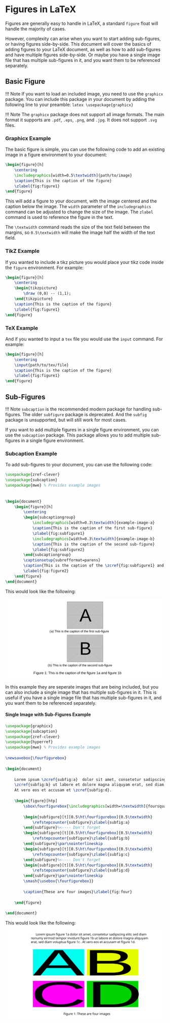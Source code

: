 # Figures in LaTeX

Figures are generally easy to handle in LaTeX, a standard `figure` float will handle the majority of cases. 

However, complexity can arise when you want to start adding sub-figures, 
or having figures side-by-side. This document will cover the basics of adding figures to your LaTeX document, as well 
as how to add sub-figures and have multiple figures side-by-side. Or maybe you have a single image file that has
multiple sub-figures in it, and you want them to be referenced separately.

## Basic Figure

!!! Note
    If you want to load an included image, you need to use the `graphicx` package. You can include this package in your
    document by adding the following line to your preamble:
    ```latex
    \usepackage{graphicx}
    ```

!!! Note
    The `graphicx` package does not support all image formats. The main format it supports are `.pdf`, `.eps`, `.png`, 
    and `.jpg`. It does not support `.svg` files.

### Graphicx Example

The basic figure is simple, you can use the following code to add an existing image in a figure environment 
to your document:

```latex
\begin{figure}[h]
    \centering
    \includegraphics[width=0.5\textwidth]{path/to/image}
    \caption{This is the caption of the figure}
    \zlabel{fig:figure1}
\end{figure}
```

This will add a figure to your document, with the image centered and the caption below the image. The `width` parameter
of the `includegraphics` command can be adjusted to change the size of the image. The `zlabel` command is used to 
reference the figure in the text.

The `\textwidth` command reads the size of the text field between the margins, so `0.5\textwidth` will make the image
half the width of the text field.

### TikZ Example

If you wanted to include a tikz picture you would place your tikz code inside the `figure` environment. For example:

```latex
\begin{figure}[h]
    \centering
    \begin{tikzpicture}
        \draw (0,0) -- (1,1);
    \end{tikzpicture}
    \caption{This is the caption of the figure}
    \zlabel{fig:figure1}
\end{figure}
```

### TeX Example

And if you wanted to input a `tex` file you would use the `input` command. For example:

```latex
\begin{figure}[h]
    \centering
    \input{path/to/tex/file}
    \caption{This is the caption of the figure}
    \zlabel{fig:figure1}
\end{figure}
```

## Sub-Figures

!!! Note
    `subcaption` is the recommended modern package for handling sub-figures. The older `subfigure` package is 
    deprecated. And the `subfig` package is unsupported, but will still work for most cases.

If you want to add multiple figures in a single figure environment, you can use the `subcaption` package. This package
allows you to add multiple sub-figures in a single figure environment.

### Subcaption Example

To add sub-figures to your document, you can use the following code:

```latex
\usepackage{zref-clever}
\usepackage{subcaption}
\usepackage{mwe} % Provides example images


\begin{document}
	\begin{figure}[h]
		\centering
		\begin{subcaptiongroup}
			\includegraphics[width=0.3\textwidth]{example-image-a}
			\caption{This is the caption of the first sub-figure}
			\zlabel{fig:subfigure1}
			\includegraphics[width=0.3\textwidth]{example-image-b}
			\caption{This is the caption of the second sub-figure}
			\zlabel{fig:subfigure2}
		\end{subcaptiongroup}
		\captionsetup{subrefformat=parens}
		\caption{This is the caption of the \zcref{fig:subfigure1} and \zcref{fig:subfigure2}}
		\zlabel{fig:figure2}
	\end{figure}
\end{document}
```

This would look like the following:

![Sub-Figures](images/subfigs.svg)

In this example they are seperate images that are being included, but you can also include a single image that has
multiple sub-figures in it. This is useful if you have a single image file that has multiple sub-figures in it, and you
want them to be referenced separately.

#### Single Image with Sub-Figures Example

```latex
\usepackage{graphicx}
\usepackage{subcaption}
\usepackage{zref-clever}
\usepackage{hyperref}
\usepackage{mwe} % Provides example images

\newsavebox{\fourfigurebox}

\begin{document}
	
	Lorem ipsum \zcref{subfig:a}  dolor sit amet, consetetur sadipscing elitr, sed diam nonumy eirmod tempor invidunt 
	\zcref{subfig:b} ut labore et dolore magna aliquyam erat, sed diam voluptua \zcref{subfig:c}. 
	At vero eos et accusam et \zcref{subfig:d}.
	
	\begin{figure}[htp]
		\sbox\fourfigurebox{\includegraphics[width=\textwidth]{foursquare.pdf}}% change with your own image
		
		\begin{subfigure}[t][0.5\ht\fourfigurebox]{0.5\textwidth}
			\refstepcounter{subfigure}\zlabel{subfig:a}
		\end{subfigure}%<---- Don't forget
		\begin{subfigure}[t][0.5\ht\fourfigurebox]{0.5\textwidth}
			\refstepcounter{subfigure}\zlabel{subfig:b}
		\end{subfigure}\par\nointerlineskip
		\begin{subfigure}[t][0.5\ht\fourfigurebox]{0.5\textwidth}
			\refstepcounter{subfigure}\zlabel{subfig:c}
		\end{subfigure}%<---- Don't forget
		\begin{subfigure}[t][0.5\ht\fourfigurebox]{0.5\textwidth}
			\refstepcounter{subfigure}\zlabel{subfig:d}
		\end{subfigure}\par\nointerlineskip
		\smash{\usebox{\fourfigurebox}}
		
		\caption{These are four images}\zlabel{fig:four}
		
	\end{figure}
	
\end{document}
```

This would look like the following:

![Single Image with Sub-Figures](images/subfigs-two.svg)